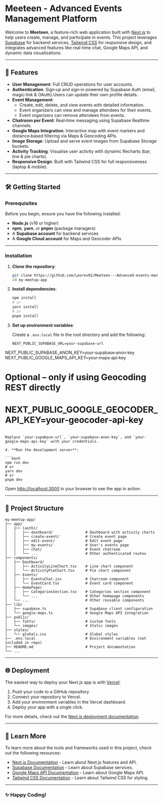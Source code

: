 # Meeteen - Advanced Events Management Platform

Welcome to **Meeteen**, a feature-rich web application built with [Next.js](https://nextjs.org) to help users create, manage, and participate in events. This project leverages [Supabase](https://supabase.com/) for backend services, [Tailwind CSS](https://tailwindcss.com/) for responsive design, and integrates advanced features like real-time chat, Google Maps API, and dynamic data visualizations.

---

## 🚀 Features

- **User Management**: Full CRUD operations for user accounts.
- **Authentication**: Sign‑up and sign‑in powered by Supabase Auth (email, magic‑link & OAuth).Users can update their own profile details.
- **Event Management**: 
  - Create, edit, delete, and view events with detailed information.
  - Event organizers can view and manage attendees for their events.
  - Event organizers can remove attendees from events.
- **Chatroom per Event**: Real‑time messaging using Supabase Realtime channels.
- **Google Maps Integration**: Interactive map with event markers and distance‑based filtering via Maps & Geocoding APIs.
- **Image Storage**: Upload and serve event images from Supabase Storage buckets.
- **Activity Tracking**: Visualise user activity with dynamic Recharts (bar, line & pie charts).
- **Responsive Design**: Built with Tailwind CSS for full responsiveness (laptop & mobile).

---

## 🛠 Getting Started

### Prerequisites

Before you begin, ensure you have the following installed:

- **Node.js** (v16 or higher)
- **npm**, **yarn**, or **pnpm** (package managers)
- A **Supabase account** for backend services
- A **Google Cloud account** for Maps and Geocoder APIs

---

### Installation

1. **Clone the repository**:

   ```bash
   git clone https://github.com/Leorev01/Meeteen---Advanced-events-management-platform
   cd my-meetup-app
   ```

2. **Install dependencies**:

   ```bash
   npm install
   # or
   yarn install
   # or
   pnpm install
   ```

3. **Set up environment variables**:

   Create a `.env.local` file in the root directory and add the following:

   ```env
   NEXT_PUBLIC_SUPABASE_URL=your‑supabase‑url
  NEXT_PUBLIC_SUPABASE_ANON_KEY=your‑supabase‑anon‑key
  NEXT_PUBLIC_GOOGLE_MAPS_API_KEY=your‑maps‑api‑key
  # Optional – only if using Geocoding REST directly
  # NEXT_PUBLIC_GOOGLE_GEOCODER_API_KEY=your‑geocoder‑api‑key
   ```

   Replace `your-supabase-url`, `your-supabase-anon-key`, and `your-google-maps-api-key` with your credentials.

4. **Run the development server**:

   ```bash
   npm run dev
   # or
   yarn dev
   # or
   pnpm dev
   ```

   Open [http://localhost:3000](http://localhost:3000) in your browser to see the app in action.

---

## 📂 Project Structure

```plaintext
my-meetup-app/
├── app/
│   ├── (auth)/
│   │   ├── dashboard/               # Dashboard with activity charts
│   │   ├── create-event/            # Create event page
│   │   ├── edit-event/              # Edit event page
│   │   ├── my-events/               # User's events page
│   │   ├── chat/                    # Event chatroom
│   │   └── ...                      # Other authenticated routes
├── components/
│   ├── Dashboard/
│   │   ├── ActivityLineChart.tsx    # Line chart component
│   │   └── ActivityPieChart.tsx     # Pie chart component
│   ├── Events/
│   │   ├── EventsChat.jsx           # Chatroom component
│   │   └── EventCard.tsx            # Event card component
│   ├── HomePage/
│   │   ├── CategoriesSection.tsx    # Categories section component
│   │   └── ...                      # Other homepage components
│   └── ...                          # Other reusable components
├── lib/
│   ├── supabase.ts                  # Supabase client configuration
│   └── google-maps.ts               # Google Maps API integration
├── public/
│   ├── fonts/                       # Custom fonts
│   └── images/                      # Static images
├── styles/
│   └── globals.css                  # Global styles
├── .env.local                       # Environment variables (not included in repo)
├── README.md                        # Project documentation
└── ...
```

---

## 🌐 Deployment

The easiest way to deploy your Next.js app is with [Vercel](https://vercel.com/):

1. Push your code to a GitHub repository.
2. Connect your repository to Vercel.
3. Add your environment variables in the Vercel dashboard.
4. Deploy your app with a single click.

For more details, check out the [Next.js deployment documentation](https://nextjs.org/docs/app/building-your-application/deploying).

---

## 📖 Learn More

To learn more about the tools and frameworks used in this project, check out the following resources:

- [Next.js Documentation](https://nextjs.org/docs) - Learn about Next.js features and API.
- [Supabase Documentation](https://supabase.com/docs) - Learn about Supabase services.
- [Google Maps API Documentation](https://developers.google.com/maps/documentation) - Learn about Google Maps API.
- [Tailwind CSS Documentation](https://tailwindcss.com/docs) - Learn about Tailwind CSS for styling.

---


### ✨ Happy Coding!
